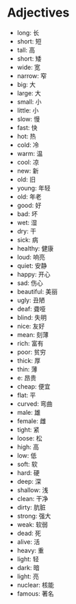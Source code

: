# Adjectives

-   long: 长
-   short: 短
-   tall: 高
-   short: 矮
-   wide: 宽
-   narrow: 窄
-   big: 大
-   large: 大
-   small: 小
-   little: 小
-   slow: 慢
-   fast: 快
-   hot: 热
-   cold: 冷
-   warm: 温
-   cool: 凉
-   new: 新
-   old: 旧
-   young: 年轻
-   old: 年老
-   good: 好
-   bad: 坏
-   wet: 湿
-   dry: 干
-   sick: 病
-   healthy: 健康
-   loud: 响亮
-   quiet: 安静
-   happy: 开心
-   sad: 伤心
-   beautiful: 美丽
-   ugly: 丑陋
-   deaf: 聋哑
-   blind: 失明
-   nice: 友好
-   mean: 刻薄
-   rich: 富有
-   poor: 贫穷
-   thick: 厚
-   thin: 薄
-   e: 昂贵
-   cheap: 便宜
-   flat: 平
-   curved: 弯曲
-   male: 雄
-   female: 雌
-   tight: 紧
-   loose: 松
-   high: 高
-   low: 低
-   soft: 软
-   hard: 硬
-   deep: 深
-   shallow: 浅
-   clean: 干净
-   dirty: 肮脏
-   strong: 强大
-   weak: 软弱
-   dead: 死
-   alive: 活
-   heavy: 重
-   light: 轻
-   dark: 暗
-   light: 亮
-   nuclear: 核能
-   famous: 著名
